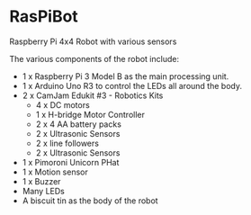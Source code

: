 # RasPiBot
Raspberry Pi 4x4 Robot with various sensors 

The various components of the robot include:
- 1 x Raspberry Pi 3 Model B as the main processing unit.
- 1 x Arduino Uno R3 to control the LEDs all around the body.
- 2 x CamJam Edukit #3 - Robotics Kits 
  - 4 x DC motors
  - 1 x H-bridge Motor Controller 
  - 2 x 4 AA battery packs 
  - 2 x Ultrasonic Sensors
  - 2 x line followers
  - 2 x Ultrasonic Sensors
- 1 x Pimoroni Unicorn PHat
- 1 x Motion sensor
- 1 x Buzzer
- Many LEDs
- A biscuit tin as the body of the robot
